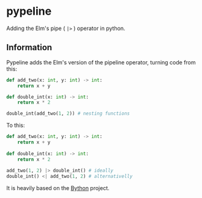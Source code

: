 # pypeline
Adding the Elm's pipe ( `|>` ) operator in python.

## Information
Pypeline adds the Elm's version of the pipeline operator, turning code from this:
```python
def add_two(x: int, y: int) -> int:
	return x + y

def double_int(x: int) -> int:
	return x * 2

double_int(add_two(1, 2)) # nesting functions
```

To this:
```python
def add_two(x: int, y: int) -> int:
	return x + y
  
def double_int(x: int) -> int:
	return x * 2
  
add_two(1, 2) |> double_int() # ideally
double_int() <| add_two(1, 2) # alternativelly
```

It is heavily based on the [Bython](https://github.com/mathialo/bython) project.
